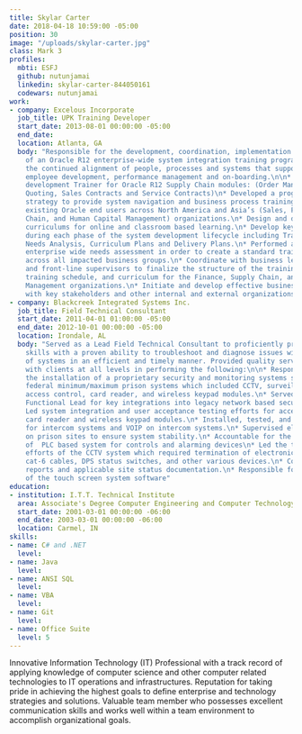 ```yaml
---
title: Skylar Carter
date: 2018-04-18 10:59:00 -05:00
position: 30
image: "/uploads/skylar-carter.jpg"
class: Mark 3
profiles:
  mbti: ESFJ
  github: nutunjamai
  linkedin: skylar-carter-844050161
  codewars: nutunjamai
work:
- company: Excelous Incorporate
  job_title: UPK Training Developer
  start_date: 2013-08-01 00:00:00 -05:00
  end_date: 
  location: Atlanta, GA
  body: "Responsible for the development, coordination, implementation and administration
    of an Oracle R12 enterprise-wide system integration training program to ensure
    the continued alignment of people, processes and systems that support and maintain
    employee development, performance management and on-boarding.\n\n* Serve as content
    development Trainer for Oracle R12 Supply Chain modules: (Order Management, Sales
    Quoting, Sales Contracts and Service Contracts)\n* Developed a program wide training
    strategy to provide system navigation and business process training for new and
    existing Oracle end users across North America and Asia’s (Sales, Finance, Supply
    Chain, and Human Capital Management) organizations.\n* Design and develop training
    curriculums for online and classroom based learning.\n* Develop key training deliverables
    during each phase of the system development lifecycle including Training Strategy,
    Needs Analysis, Curriculum Plans and Delivery Plans.\n* Performed an in-depth
    enterprise wide needs assessment in order to create a standard training model
    across all impacted business groups.\n* Coordinate with business leads, managers
    and front-line supervisors to finalize the structure of the training program,
    training schedule, and curriculum for the Finance, Supply Chain, and Human Capital
    Management organizations.\n* Initiate and develop effective business relationships
    with key stakeholders and other internal and external organizations."
- company: Blackcreek Integrated Systems Inc.
  job_title: Field Technical Consultant
  start_date: 2011-04-01 01:00:00 -05:00
  end_date: 2012-10-01 00:00:00 -05:00
  location: Irondale, AL
  body: "Served as a Lead Field Technical Consultant to proficiently provide technical
    skills with a proven ability to troubleshoot and diagnose issues with a wide variety
    of systems in an efficient and timely manner. Provided quality service working
    with clients at all levels in performing the following:\n\n* Responsible for
    the installation of a proprietary security and monitoring systems software inside
    federal minimum/maximum prison systems which included CCTV, surveillance camera,
    access control, card reader, and wireless keypad modules.\n* Served as team’s
    Functional Lead for key integrations into legacy network based security systems.\n*
    Led system integration and user acceptance testing efforts for access control,
    card reader and wireless keypad modules.\n* Installed, tested, and responsible
    for intercom systems and VOIP on intercom systems.\n* Supervised electrical contractors
    on prison sites to ensure system stability.\n* Accountable for the  maintenance
    of  PLC based system for controls and alarming devices\n* Led the troubleshooting
    efforts of the CCTV system which required termination of electronic door locks,
    cat-6 cables, DPS status switches, and other various devices.\n* Completed daily
    reports and applicable site status documentation.\n* Responsible for the maintenance
    of the touch screen system software"
education:
- institution: I.T.T. Technical Institute
  area: Associate's Degree Computer Engineering and Computer Technology
  start_date: 2001-03-01 00:00:00 -06:00
  end_date: 2003-03-01 00:00:00 -06:00
  location: Carmel, IN
skills:
- name: C# and .NET
  level: 
- name: Java
  level: 
- name: ANSI SQL
  level: 
- name: VBA
  level: 
- name: Git
  level: 
- name: Office Suite
  level: 5
---
```


Innovative Information Technology (IT) Professional with a track record of applying knowledge of computer science and other computer related technologies to IT operations and infrastructures.   Reputation for taking pride in achieving the highest goals to define enterprise and technology strategies and solutions.  Valuable team member who possesses excellent communication skills and works well within a team environment to accomplish organizational goals.